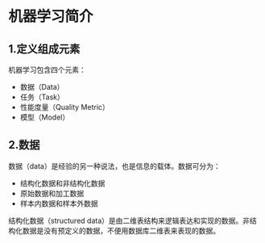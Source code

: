 # 机器学习简介

## 1.定义组成元素

机器学习包含四个元素：

*  数据（Data）
*  任务（Task）
*  性能度量（Quality Metric）
*  模型（Model）

## 2.数据

数据（data）是经验的另一种说法，也是信息的载体。数据可分为：

*   结构化数据和非结构化数据
*   原始数据和加工数据
*   样本内数据和样本外数据

结构化数据（structured data）是由二维表结构来逻辑表达和实现的数据。非结构化数据是没有预定义的数据，不便用数据库二维表来表现的数据。
